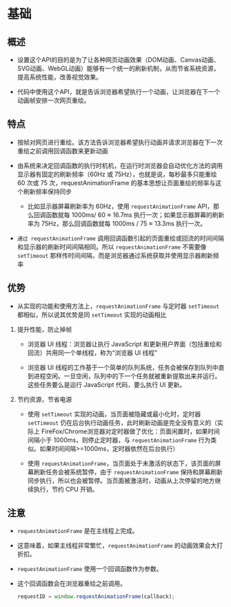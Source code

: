 # 基础

## 概述

*   设置这个API的目的是为了让各种网页动画效果（DOM动画、Canvas动画、SVG动画、WebGL动画）能够有一个统一的刷新机制，从而节省系统资源，提高系统性能，改善视觉效果。

*   代码中使用这个API，就是告诉浏览器希望执行一个动画，让浏览器在下一个动画帧安排一次网页重绘。

## 特点

*   按帧对网页进行重绘。该方法告诉浏览器希望执行动画并请求浏览器在下一次重绘之前调用回调函数来更新动画

*   由系统来决定回调函数的执行时机机，在运行时浏览器会自动优化方法的调用显示器有固定的刷新频率（60Hz 或 75Hz），也就是说，每秒最多只能重绘60 次或 75 次，requestAnimationFrame 的基本思想让页面重绘的频率与这个刷新频率保持同步

    *   比如显示器屏幕刷新率为 60Hz，使用 `requestAnimationFrame` API，那么回调函数就每 1000ms/ 60 ≈ 16.7ms 执行一次；如果显示器屏幕的刷新率为 75Hz，那么回调函数就每 1000ms / 75 ≈ 13.3ms 执行一次。

*   `通过 requestAnimationFrame` 调用回调函数引起的页面重绘或回流的时间间隔和显示器的刷新时间间隔相同。所以 `requestAnimationFrame` 不需要像 `setTimeout` 那样传时间间隔，而是浏览器通过系统获取并使用显示器刷新频率

## 优势

*   从实现的功能和使用方法上，`requestAnimationFrame` 与定时器 `setTimeout` 都相似，所以说其优势是同 `setTimeout` 实现的动画相比

1.  提升性能，防止掉帧

    *   浏览器 UI 线程：浏览器让执行 JavaScript 和更新用户界面（包括重绘和回流）共用同一个单线程，称为“浏览器 UI 线程”

    *   浏览器 UI 线程的工作基于一个简单的队列系统，任务会被保存到队列中直到进程空闲。一旦空闲，队列中的下一个任务就被重新提取出来并运行。这些任务要么是运行 JavaScript 代码，要么执行 UI 更新。

2.  节约资源，节省电源

    *   使用 `setTimeout` 实现的动画，当页面被隐藏或最小化时，定时器 `setTimeout` 仍在后台执行动画任务，此时刷新动画是完全没有意义的（实际上 FireFox/Chrome浏览器对定时器做了优化：页面闲置时，如果时间间隔小于 1000ms，则停止定时器，与 `requestAnimationFrame` 行为类似。如果时间间隔>=1000ms，定时器依然在后台执行）

    *   使用 `requestAnimationFrame`，当页面处于未激活的状态下，该页面的屏幕刷新任务会被系统暂停，由于 `requestAnimationFrame` 保持和屏幕刷新同步执行，所以也会被暂停。当页面被激活时，动画从上次停留的地方继续执行，节约 CPU 开销。

## 注意

*   `requestAnimationFrame` 是在主线程上完成。

*   这意味着，如果主线程非常繁忙，`requestAnimationFrame` 的动画效果会大打折扣。

*   `requestAnimationFrame` 使用一个回调函数作为参数。

*   这个回调函数会在浏览器重绘之前调用。

    ```javascript
    requestID = window.requestAnimationFrame(callback); 
    ```

